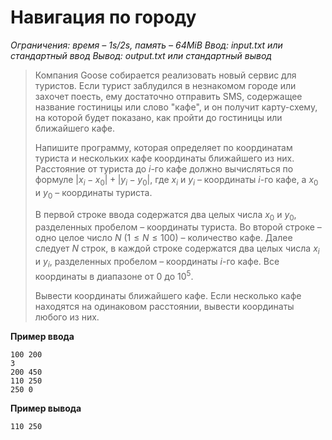 # Навигация по городу

*Ограничения: время – 1s/2s, память – 64MiB Ввод: input.txt или стандартный ввод Вывод: output.txt или стандартный вывод*

> Компания Goose собирается реализовать новый сервис для туристов. Если турист заблудился в незнакомом городе или захочет поесть, ему достаточно отправить SMS, содержащее название гостиницы или слово "кафе", и он получит карту-схему, на которой будет показано, как пройти до гостиницы или ближайшего кафе.
>
> Напишите программу, которая определяет по координатам туриста и нескольких кафе координаты ближайшего из них. Расстояние от туриста до $i$-го кафе должно вычисляться по формуле $|x_i − x_0| + |y_i − y_0|$, где $x_i$ и $y_i$ – координаты $i$-го кафе, а $x_0$ и $y_0$ – координаты туриста.
>
> В первой строке ввода содержатся два целых числа $x_0$ и $y_0$, разделенных пробелом – координаты туриста. Во второй строке – одно целое число $N$ $(1 ≤ N ≤ 100)$ – количество кафе. Далее следует $N$ строк, в каждой строке содержатся два целых числа $x_i$ и $y_i$, разделенных пробелом – координаты $i$-го кафе. Все координаты в диапазоне от $0$ до $10^5$.
>
> Вывести координаты ближайшего кафе. Если несколько кафе находятся на одинаковом расстоянии, вывести координаты любого из них.

**Пример ввода**
```
100 200
3
200 450
110 250
250 0
```
**Пример вывода**
```
110 250
```
